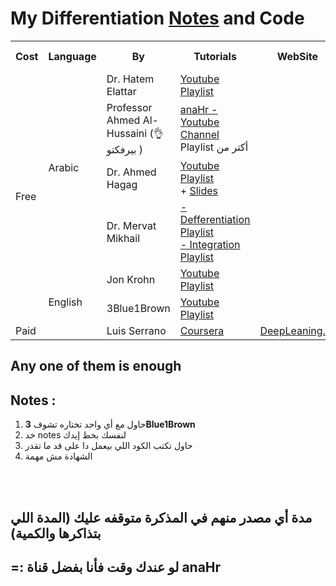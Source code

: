 # My Differentiation [Notes](https://github.com/mazen-alasas/ML-Journey/blob/main/1.%20Math/2.%20Calculus/1.%20Differentiation/Differentiation.pdf) and **Code**


<table style="width:100%">
    <tr>
        <th> Cost                  </th>
        <th> Language              </th>
        <th> By                    </th>
        <th> Tutorials             </th>
        <th> WebSite               </th>
        <th> Certificates / Awards </th>
    </tr>
    <tr>
        <td rowspan = "6"> Free    </td>
        <td rowspan = "4"> Arabic  </td>
        <td> Dr. Hatem Elattar     </td>
        <td> <a href = "https://youtube.com/playlist?list=PLJM7jJIw2GC1QOEq2RoIXSu08dT037xXb&si=eexxYg-vMgCeLI-g"> Youtube Playlist </a> </td>
        <td> </td>
        <td> </td>
    </tr>
    <tr>
        <td> Professor Ahmed Al-Hussaini (👌بيرفكتو ) </td>
        <td> <a href = "https://www.youtube.com/@anaHr"> anaHr - Youtube Channel </a> 
        <br> Playlist أكتر من </td>
        <td> </td>
        <td> </td>
    </tr>
    <tr>
        <td> Dr. Ahmed Hagag </td>
        <td> <a href = "https://www.youtube.com/playlist?list=PLxIvc-MGOs6gkSl_PPAVJpebKDLo-ijEC"> Youtube Playlist </a> <br>
           + <a href = "https://drive.google.com/drive/folders/1vycxKtLjwFUP2BfpJZNMfLngIYUcT_z3"> Slides </a>  </td>
        <td> </td>
        <td> </td>
    </tr>
    <tr>
        <td> Dr. Mervat Mikhail    </td>
        <td> <a href = "https://youtube.com/playlist?list=PL7snZ0LSsq3h6FiW5jXaoBLIA2pXaMLsv&si=Y5NzSwLMhvlitiHP"> - Defferentiation Playlist </a> <br>
        <a href = "https://www.youtube.com/playlist?list=PL7snZ0LSsq3iVcQIRah2WLfRKNxBD8PCT"> - Integration Playlist </a> </td>
        <td> </td>
        <td> </td>
    </tr>
    <tr>
        <td rowspan = "3"> English </td>
        <td> Jon Krohn </td>
        <td> <a href = "https://youtube.com/playlist?list=PLRDl2inPrWQVu2OvnTvtkRpJ-wz-URMJx&si=Zn7FcCwdHbp41s6J"> Youtube Playlist </a> </td>
        <td> </td>
        <td> </td>
    </tr>
    <tr>
        <td> 3Blue1Brown </td>
        <td> <a href = "https://youtube.com/playlist?list=PLZHQObOWTQDMsr9K-rj53DwVRMYO3t5Yr&si=7jk4_dl1GZUyNFOF"> Youtube Playlist </a> </td>
        <td> </td>
        <td> </td>
    </tr>
    <tr>
        <td> Paid </td>
        <td> Luis Serrano </td>
        <td> <a href = "https://www.coursera.org/learn/machine-learning-calculus?specialization=mathematics-for-machine-learning-and-data-science"> Coursera </a> </td>
        <td> <a href = "https://www.deeplearning.ai/courses/mathematics-for-machine-learning-and-data-science-specialization/"> DeepLeaning.AI </a> </td>
        <td> ✅ </td>
    </tr>
</table>

## Any one of them is enough
## Notes :
1. حاول مع أي واحد تختاره تشوف **3Blue1Brown**
2. خد notes لنفسك بخط إيدك
3. حاول تكتب الكود اللي بيعمل دا على قد ما تقدر
4. الشهادة مش مهمة

<br>
<br>

## مدة أي مصدر منهم في المذكرة متوقفه عليك (المدة اللي بتذاكرها والكمية) 
## =: لو عندك وقت فأنا بفضل قناة **anaHr**
